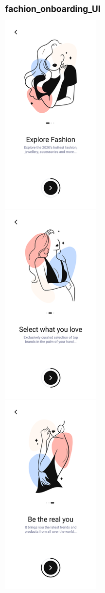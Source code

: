# fachion_onboarding_UI

<img src="screenshots/1.png" width="300px">  <img src="screenshots/2.png" width="300px">  <img src="screenshots/3.png" width="300px">


